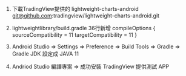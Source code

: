 1. 下載TradingView提供的 lightweight-charts-android
   git@github.com:tradingview/lightweight-charts-android.git

2. lightweightlibrary/build.gradle    36行新增
   compileOptions {
        sourceCompatibility = 11
        targetCompatibility = 11
    }

3. Android Studio => Settings => Preference => Build Tools => Gradle
   => Gradle JDK 設定成 JAVA 11

4. Andriod Studio 編譯專案 => 成功安裝 TradingView 提供測試 APP 
